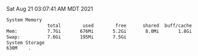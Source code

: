 Sat Aug 21 03:07:41 AM MDT 2021
```bash
System Memory
               total        used        free      shared  buff/cache   available
Mem:           7.7Gi       676Mi       5.2Gi       8.0Mi       1.8Gi       6.7Gi
Swap:          7.6Gi       195Mi       7.5Gi
System Storage
630M	.
```

